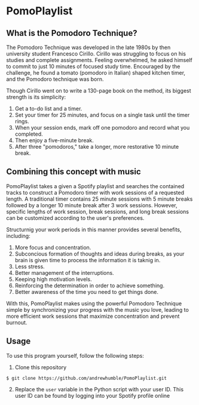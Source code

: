 # PomoPlaylist

## What is the Pomodoro Technique?

The Pomodoro Technique was developed in the late 1980s by then university student Francesco Cirillo. Cirillo was struggling to focus on his studies and complete assignments. Feeling overwhelmed, he asked himself to commit to just 10 minutes of focused study time. Encouraged by the challenge, he found a tomato (pomodoro in Italian) shaped kitchen timer, and the Pomodoro technique was born.

Though Cirillo went on to write a 130-page book on the method, its biggest strength is its simplicity:
1. Get a to-do list and a timer.
2. Set your timer for 25 minutes, and focus on a single task until the timer rings.
3. When your session ends, mark off one pomodoro and record what you completed.
4. Then enjoy a five-minute break.
5. After three "pomodoros," take a longer, more restorative 10 minute break.

## Combining this concept with music

PomoPlaylist takes a given a Spotify playlist and searches the contained tracks to construct a Pomodoro timer with work sessions of a requested length. A traditional timer contains 25 minute sessions with 5 minute breaks followed by a longer 10 minute break after 3 work sessions. However, specific lengths of work session, break sessions, and long break sessions can be customized according to the user's preferences. 

Structurnig your work periods in this manner provides several benefits, including:
1. More focus and concentration.
2. Subconcious formation of thoughts and ideas during breaks, as your brain is given time to process the information it is taknig in.
3. Less stress.
4. Better management of the interruptions.
5. Keeping high motivation levels.
6. Reinforcing the determination in order to achieve something.
7. Better awareness of the time you need to get things done.

With this, PomoPlaylist makes using the powerful Pomodoro Technique simple by synchronizing your progress with the music you love, leading to more efficient work sessions that maximize concentration and prevent burnout.

## Usage
To use this program yourself, follow the following steps:
1. Clone this repository
```
$ git clone https://github.com/andrewhumble/PomoPlaylist.git
```
2. Replace the ```user``` variable in the Python script with your user ID. This user ID can be found by logging into your Spotify profile online
